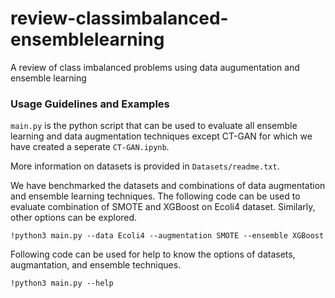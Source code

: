 # review-classimbalanced-ensemblelearning
A review of class imbalanced problems using data augumentation and ensemble learning 

### Usage Guidelines and Examples
`main.py` is the python script that can be used to evaluate all ensemble learning and data augmentation techniques except CT-GAN for which we have created a seperate `CT-GAN.ipynb`.

More information on datasets is provided in `Datasets/readme.txt`.

We have benchmarked the datasets and combinations of data augmentation and ensemble learning techniques.
The following code can be used to evaluate combination of SMOTE and XGBoost on Ecoli4 dataset. Similarly, other options can be explored. 

```
!python3 main.py --data Ecoli4 --augmentation SMOTE --ensemble XGBoost
```

Following code can be used for help to know the options of datasets, augmantation, and ensemble techniques.
```
!python3 main.py --help
```
